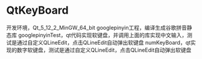 # QtKeyBoard
开发环境，Qt_5_12_2_MinGW_64_bit
googlepinyin工程，编译生成谷歌拼音静态库
googlepinyinTest，qt代码实现软键盘，并调用上面的库实现中文输入，测试是通过自定义QLineEdit，点击QLineEdit自动弹出软键盘
numKeyBoard，qt实现的数字软键盘，测试是通过自定义QLineEdit，点击QLineEdit自动弹出软键盘

